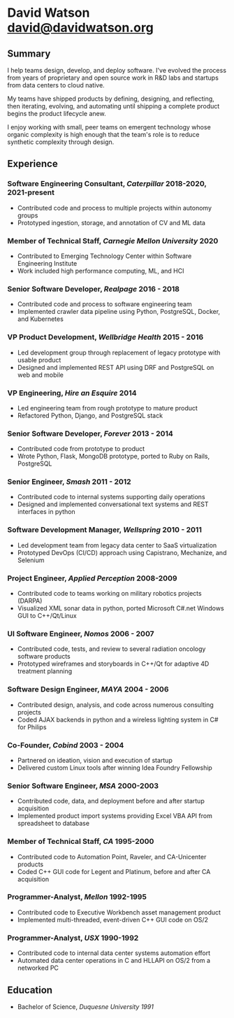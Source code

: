 # David Watson david@davidwatson.org

## Summary

I help teams design, develop, and deploy software. I've evolved the process from years of proprietary and open source work in R&D labs and startups from data centers to cloud native. 

My teams have shipped products by defining, designing, and reflecting, then iterating, evolving, and automating until shipping a complete product begins the product lifecycle anew. 

I enjoy working with small, peer teams on emergent technology whose organic complexity is high enough that the team's role is to reduce synthetic complexity through design. 

## Experience

### Software Engineering Consultant, _Caterpillar_ 2018-2020, 2021-present
  * Contributed code and process to multiple projects within autonomy groups
  * Prototyped ingestion, storage, and annotation of CV and ML data

### Member of Technical Staff, _Carnegie Mellon University_ 2020
  * Contributed to Emerging Technology Center within Software Engineering Institute
  * Work included high performance computing, ML, and HCI

### Senior Software Developer, _Realpage_ 2016 - 2018
  * Contributed code and process to software engineering team
  * Implemented crawler data pipeline using Python, PostgreSQL, Docker, and Kubernetes

### VP Product Development, _Wellbridge Health_ 2015 - 2016
  * Led development group through replacement of legacy prototype with usable product 
  * Designed and implemented REST API using DRF and PostgreSQL on web and mobile

### VP Engineering, _Hire an Esquire_ 2014
  * Led engineering team from rough prototype to mature product 
  * Refactored Python, Django, and PostgreSQL stack

### Senior Software Developer, _Forever_ 2013 - 2014
  * Contributed code from prototype to product
  * Wrote Python, Flask, MongoDB prototype, ported to Ruby on Rails, PostgreSQL

### Senior Engineer, _Smash_ 2011 - 2012
  * Contributed code to internal systems supporting daily operations
  * Designed and implemented conversational text systems and REST interfaces in python

### Software Development Manager, _Wellspring_ 2010 - 2011
  * Led development team from legacy data center to SaaS virtualization
  * Prototyped DevOps (CI/CD) approach using Capistrano, Mechanize, and Selenium

### Project Engineer, _Applied Perception_ 2008-2009
  * Contributed code to teams working on military robotics projects (DARPA)
  * Visualized XML sonar data in python, ported Microsoft C#.net Windows GUI to C++/Qt/Linux

### UI Software Engineer, _Nomos_ 2006 - 2007
  * Contributed code, tests, and review to several radiation oncology software products
  * Prototyped wireframes and storyboards in C++/Qt for adaptive 4D treatment planning

### Software Design Engineer, _MAYA_ 2004 - 2006
  * Contributed design, analysis, and code across numerous consulting projects
  * Coded AJAX backends in python and a wireless lighting system in C# for Philips

### Co-Founder, _Cobind_ 2003 - 2004
  * Partnered on ideation, vision and execution of startup
  * Delivered custom Linux tools after winning Idea Foundry Fellowship

### Senior Software Engineer, _MSA_ 2000-2003
  * Contributed code, data, and deployment before and after startup acquisition
  * Implemented product import systems providing Excel VBA API from spreadsheet to database 

### Member of Technical Staff, _CA_ 1995-2000
  * Contributed code to Automation Point, Raveler, and CA-Unicenter products
  * Coded C++ GUI code for Legent and Platinum, before and after CA acquisition 

### Programmer-Analyst, _Mellon_ 1992-1995
  * Contributed code to Executive Workbench asset management product
  * Implemented multi-threaded, event-driven C++ GUI code on OS/2 

### Programmer-Analyst, _USX_ 1990-1992
  * Contributed code to internal data center systems automation effort
  * Automated data center operations in C and HLLAPI on OS/2 from a networked PC 

## Education

  * Bachelor of Science, _Duquesne University 1991_

